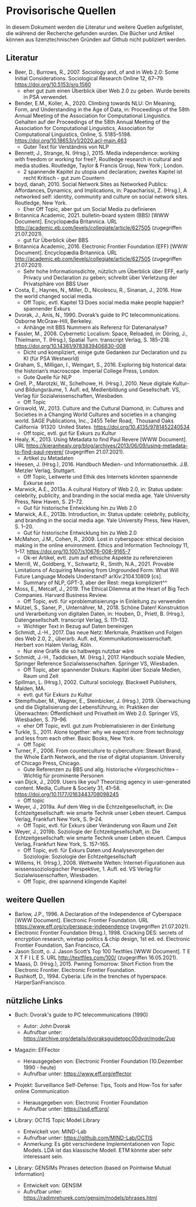 # Provisorische Quellen

In diesem Dokument werden die Literatur und weitere Quellen aufgelistet, die während der Recherche gefunden wurden. Die Bücher und Artikel können aus lizenztechnischen Gründen auf Github nicht publiziert werden.

## Literatur

- Beer, D., Burrows, R., 2007. Sociology and, of and in Web 2.0: Some Initial Considerations. Sociological Research Online 12, 67–79. https://doi.org/10.5153/sro.1560
    - eher gut zum einen Überblick über Web 2.0 zu geben. Wurde bereits in PSA verwendet.
- Bender, E.M., Koller, A., 2020. Climbing towards NLU: On Meaning, Form, and Understanding in the Age of Data, in: Proceedings of the 58th Annual Meeting of the Association for Computational Linguistics. Gehalten auf der Proceedings of the 58th Annual Meeting of the Association for Computational Linguistics, Association for Computational Linguistics, Online, S. 5185–5198. https://doi.org/10.18653/v1/2020.acl-main.463
    - Guter Text für Verständnis von NLP
- Bennett, J., Strange, N. (Hrsg.), 2015. Media independence: working with freedom or working for free?, Routledge research in cultural and media studies. Routledge, Taylor & Francis Group, New York ; London.
    - 2 spannende Kapitel zu utopia und declaration; zweites Kapitel ist recht Kritisch - gut zum Countern
- boyd, danah, 2010. Social Network Sites as Networked Publics: Affordances, Dynamics, and Implications, in: Papacharissi, Z. (Hrsg.), A networked self: identity, community and culture on social network sites. Routledge, New York.
    - Eher Off Topic, aber gut um Social Media zu definieren
- Britannica Academic, 2021. bulletin-board system (BBS) [WWW Document]. Encyclopædia Britannica. URL http://academic.eb.com/levels/collegiate/article/627505 (zugegriffen 21.07.2021).
    - gut für Überblick über BBS
- Britannica Academic, 2016. Electronic Frontier Foundation (EFF) [WWW Document]. Encyclopædia Britannica. URL http://academic.eb.com/levels/collegiate/article/627505 (zugegriffen 21.07.2021).
    - Sehr hohe Informationsdichte, nützlich um Überblick über EFF, early Privacy und Declaration zu geben; schreibt über Verletzung der Privatsphäre von BBS User 
- Costa, E., Haynes, N., Miller, D., Nicolescu, R., Sinanan, J., 2016. How the world changed social media.
    - Off Topic, evtl. Kapitel 13 Does social media make people happier? spannender Exkurs
- Dvorak, J., Anis, N., 1990. Dvorak’s guide to PC telecommunications. Osborne McGraw-Hill, Berkeley.
    - Anhänge mit BBS Nummern als Referenz für Datenanalyse? 
- Fassler, M., 2008. Cybernetic Localism: Space, Reloaded, in: Döring, J., Thielmann, T. (Hrsg.), Spatial Turn. transcript Verlag, S. 185–218. https://doi.org/10.14361/9783839406830-008
    - Dicht und kompliziert, einige gute Gedanken zur Declaration und zu KI (für PSA Westworld)
- Graham, S., Milligan, I., Weingart, S., 2016. Exploring big historical data: the historian’s macroscope. Imperial College Press, London.
    - Gute Quelle für NLP
- Grell, P., Marotzki, W., Schelhowe, H. (Hrsg.), 2010. Neue digitale Kultur- und Bildungsräume, 1. Aufl. ed, Medienbildung und Gesellschaft. VS, Verlag für Sozialwissenschaften, Wiesbaden.
    - Off Topic
- Griswold, W., 2013. Culture and the Cultural Diamond, in: Cultures and Societies in a Changing World Cultures and societies in a changing world. SAGE Publications, Inc., 2455 Teller Road,  Thousand Oaks  California  91320  United States. https://doi.org/10.4135/9781452240534
    - Off topic, evtl. gut für Exkurs zu Kultur
- Healy, K., 2013. Using Metadata to find Paul Revere [WWW Document]. URL https://kieranhealy.org/blog/archives/2013/06/09/using-metadata-to-find-paul-revere/ (zugegriffen 21.07.2021).
    - Artikel zu Metadaten
- Heesen, J. (Hrsg.), 2016. Handbuch Medien- und Informationsethik. J.B. Metzler Verlag, Stuttgart.
    - Off Topic, Leitwerte und Ethik des Internets könnten spannende Exkurse sein
- Marwick, A.E., 2013a. A cultural History of Web 2.0, in: Status update: celebrity, publicity, and branding in the social media age. Yale University Press, New Haven, S. 21–72.
    - Gut für historische Entwicklung hin zu Web 2.0
- Marwick, A.E., 2013b. Introduction, in: Status update: celebrity, publicity, and branding in the social media age. Yale University Press, New Haven, S. 1–20.
    - Gut für historische Entwicklung hin zu Web 2.0
- McMahon, J.M., Cohen, R., 2009. Lost in cyberspace: ethical decision making in the online environment. Ethics and Information Technology 11, 1–17. https://doi.org/10.1007/s10676-008-9165-7
    -  Ok-er Artikel, evtl. zum auf ethische Aspekte zu referenzieren
- Merrill, W., Goldberg, Y., Schwartz, R., Smith, N.A., 2021. Provable Limitations of Acquiring Meaning from Ungrounded Form: What Will Future Language Models Understand? arXiv:2104.10809 [cs].
    - Summary of NLP, GPT-3, aber der Rest: mega kompliziert^^
- Moss, E., Metcalf, J., 2019. The Ethical Dilemma at the Heart of Big Tech Companies. Harvard Business Review.
    - Off Topic, evtl. für «problematisierung» in Einleitung zu verwenden
- Mützel, S., Saner, P., Unternährer, M., 2018. Schöne Daten! Konstruktion und Verarbeitung von digitalen Daten, in: Houben, D., Prietl, B. (Hrsg.), Datengesellschaft. transcript Verlag, S. 111–132.
    - Wichtiger Text in Bezug auf Daten bereinigen 
- Schmidt, J.-H., 2017. Das neue Netz: Merkmale, Praktiken und Folgen des Web 2.0, 2., überarb. Aufl. ed, Kommunikationswissenschaft. Herbert von Halem Verlag, Köln.
    - Nur eine Grafik die so halbwegs nutzbar wäre
- Schmidt, J.-H., Taddicken, M. (Hrsg.), 2017. Handbuch soziale Medien, Springer Reference Sozialwissenschaften. Springer VS, Wiesbaden.
    - Off Topic, aber spannender Diskurs: Kapitel über Soziale Medien, Raum und Zeit
- Spillman, L. (Hrsg.), 2002. Cultural sociology. Blackwell Publishers, Malden, MA.
    - evtl. gut für Exkurs zu Kultur
- Stempfhuber, M., Wagner, E., Steinbicker, J. (Hrsg.), 2019. Überwachung und die Digitalisierung der Lebensführung, in: Praktiken der Überwachten: Öffentlichkeit und Privatheit im Web 2.0. Springer VS, Wiesbaden, S. 79–96.
    - eher Off Topic, evtl. gut zum Problematisieren in der Einleitung
- Turkle, S., 2011. Alone together: why we expect more from technology and less from each other. Basic Books, New York.
    - Off Topic
- Turner, F., 2006. From counterculture to cyberculture: Stewart Brand, the Whole Earth Network, and the rise of digital utopianism. University of Chicago Press, Chicago.
    - Gute Referenzen zu BBS und allg. historische «Vorgeschichte» - Wichtig für prominente Personen
- van Dijck, J., 2009. Users like you? Theorizing agency in user-generated content. Media, Culture & Society 31, 41–58. https://doi.org/10.1177/0163443708098245
    - Off topic
- Weyer, J., 2019a. Auf dem Weg in die Echtzeitgesellschaft, in: Die Echtzeitgesellschaft: wie smarte Technik unser Leben steuert. Campus Verlag, Frankfurt New York, S. 9–24.
    - Off Topic, evtl. für Exkurs über Veränderung von Raum und Zeit
- Weyer, J., 2019b. Soziologie der Echtzeitgesellschaft, in: Die Echtzeitgesellschaft: wie smarte Technik unser Leben steuert. Campus Verlag, Frankfurt New York, S. 157–165.
    - Off Topic, evtl. für Exkurs Daten und Analysevorgehen der Soziologie: Soziologie der Echtzeitgesellschaft
- Willems, H. (Hrsg.), 2008. Weltweite Welten: Internet-Figurationen aus wissenssoziologischer Perspektive, 1. Aufl. ed. VS Verlag für Sozialwissenschaften, Wiesbaden.
    - Off Topic, drei spannend klingende Kapitel

## weitere Quellen

- Barlow, J.P., 1996. A Declaration of the Independence of Cyberspace [WWW Document]. Electronic Frontier Foundation. URL https://www.eff.org/cyberspace-independence (zugegriffen 21.07.2021).
- Electronic Frontier Foundation (Hrsg.), 1998. Cracking DES: secrets of encryption research, wiretap politics & chip design, 1st ed. ed. Electronic Frontier Foundation, San Francisco, CA.
- Jason Scott, o. J. Jason Scott’s Top 100 Textfiles [WWW Document]. T E X T F I L E S. URL http://textfiles.com/100/ (zugegriffen 16.05.2021).
- Maass, D. (Hrsg.), 2015. Pwning Tomorrow: Short Fiction from the Electronic Frontier. Electronic Frontier Foundation.
- Rushkoff, D., 1994. Cyberia: Life in the trenches of hyperspace. HarperSanFrancisco.

## nützliche Links

- Buch: Dvorak's guide to PC telecommunications (1990)
  - Autor: John Dvorak
  - Aufrufbar unter: https://archive.org/details/dvoraksguidetopc00dvor/mode/2up

- Magazin: EFFector
  - Herausgegeben von: Electronic Frontier Foundation (10.Dezember 1990 - heute)
  - Aufrufbar unter: https://www.eff.org/effector

- Projekt: Surveillance Self-Defense: Tips, Tools and How-Tos for safer online Communication
  - Herausgegeben von: Electronic Frontier Foundation
  - Aufrufbar unter: https://ssd.eff.org/

- Library: OCTIS Topic Model Library
  - Entwickelt von: MIND-Lab
  - Aufrufbar unter: https://github.com/MIND-Lab/OCTIS
  - Anmerkung: Es gibt verschiedene Implementationen von Topic Models. LDA ist das klassische Modell. ETM könnte aber sehr interessant sein. 

- Library: GENSIMs Phrases detection (based on Pointwise Mutual Information)
  - Entwickelt von: GENSIM
  - Aufrufbar unter: https://radimrehurek.com/gensim/models/phrases.html